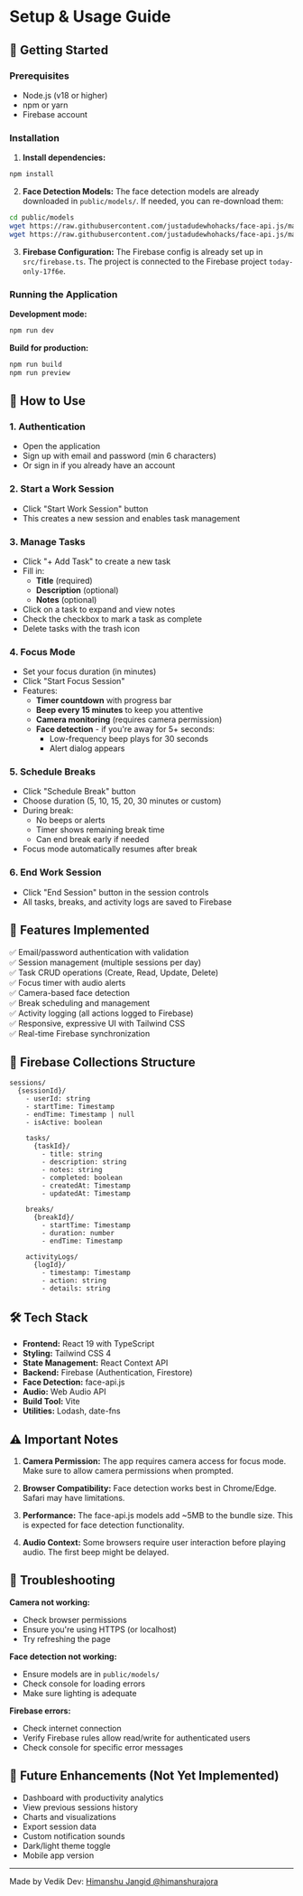 # Setup & Usage Guide

## 🚀 Getting Started

### Prerequisites

- Node.js (v18 or higher)
- npm or yarn
- Firebase account

### Installation

1. **Install dependencies:**

```bash
npm install
```

2. **Face Detection Models:**
   The face detection models are already downloaded in `public/models/`. If needed, you can re-download them:

```bash
cd public/models
wget https://raw.githubusercontent.com/justadudewhohacks/face-api.js/master/weights/tiny_face_detector_model-weights_manifest.json
wget https://raw.githubusercontent.com/justadudewhohacks/face-api.js/master/weights/tiny_face_detector_model-shard1
```

3. **Firebase Configuration:**
   The Firebase config is already set up in `src/firebase.ts`. The project is connected to the Firebase project `today-only-17f6e`.

### Running the Application

**Development mode:**

```bash
npm run dev
```

**Build for production:**

```bash
npm run build
npm run preview
```

## 📖 How to Use

### 1. Authentication

- Open the application
- Sign up with email and password (min 6 characters)
- Or sign in if you already have an account

### 2. Start a Work Session

- Click "Start Work Session" button
- This creates a new session and enables task management

### 3. Manage Tasks

- Click "+ Add Task" to create a new task
- Fill in:
  - **Title** (required)
  - **Description** (optional)
  - **Notes** (optional)
- Click on a task to expand and view notes
- Check the checkbox to mark a task as complete
- Delete tasks with the trash icon

### 4. Focus Mode

- Set your focus duration (in minutes)
- Click "Start Focus Session"
- Features:
  - **Timer countdown** with progress bar
  - **Beep every 15 minutes** to keep you attentive
  - **Camera monitoring** (requires camera permission)
  - **Face detection** - if you're away for 5+ seconds:
    - Low-frequency beep plays for 30 seconds
    - Alert dialog appears

### 5. Schedule Breaks

- Click "Schedule Break" button
- Choose duration (5, 10, 15, 20, 30 minutes or custom)
- During break:
  - No beeps or alerts
  - Timer shows remaining break time
  - Can end break early if needed
- Focus mode automatically resumes after break

### 6. End Work Session

- Click "End Session" button in the session controls
- All tasks, breaks, and activity logs are saved to Firebase

## 🔧 Features Implemented

✅ Email/password authentication with validation  
✅ Session management (multiple sessions per day)  
✅ Task CRUD operations (Create, Read, Update, Delete)  
✅ Focus timer with audio alerts  
✅ Camera-based face detection  
✅ Break scheduling and management  
✅ Activity logging (all actions logged to Firebase)  
✅ Responsive, expressive UI with Tailwind CSS  
✅ Real-time Firebase synchronization

## 🎯 Firebase Collections Structure

```
sessions/
  {sessionId}/
    - userId: string
    - startTime: Timestamp
    - endTime: Timestamp | null
    - isActive: boolean

    tasks/
      {taskId}/
        - title: string
        - description: string
        - notes: string
        - completed: boolean
        - createdAt: Timestamp
        - updatedAt: Timestamp

    breaks/
      {breakId}/
        - startTime: Timestamp
        - duration: number
        - endTime: Timestamp

    activityLogs/
      {logId}/
        - timestamp: Timestamp
        - action: string
        - details: string
```

## 🛠️ Tech Stack

- **Frontend:** React 19 with TypeScript
- **Styling:** Tailwind CSS 4
- **State Management:** React Context API
- **Backend:** Firebase (Authentication, Firestore)
- **Face Detection:** face-api.js
- **Audio:** Web Audio API
- **Build Tool:** Vite
- **Utilities:** Lodash, date-fns

## ⚠️ Important Notes

1. **Camera Permission:** The app requires camera access for focus mode. Make sure to allow camera permissions when prompted.

2. **Browser Compatibility:** Face detection works best in Chrome/Edge. Safari may have limitations.

3. **Performance:** The face-api.js models add ~5MB to the bundle size. This is expected for face detection functionality.

4. **Audio Context:** Some browsers require user interaction before playing audio. The first beep might be delayed.

## 🐛 Troubleshooting

**Camera not working:**

- Check browser permissions
- Ensure you're using HTTPS (or localhost)
- Try refreshing the page

**Face detection not working:**

- Ensure models are in `public/models/`
- Check console for loading errors
- Make sure lighting is adequate

**Firebase errors:**

- Check internet connection
- Verify Firebase rules allow read/write for authenticated users
- Check console for specific error messages

## 📝 Future Enhancements (Not Yet Implemented)

- Dashboard with productivity analytics
- View previous sessions history
- Charts and visualizations
- Export session data
- Custom notification sounds
- Dark/light theme toggle
- Mobile app version

---

Made by Vedik Dev: [Himanshu Jangid @himanshurajora](https://github.com/himanshurajora)
